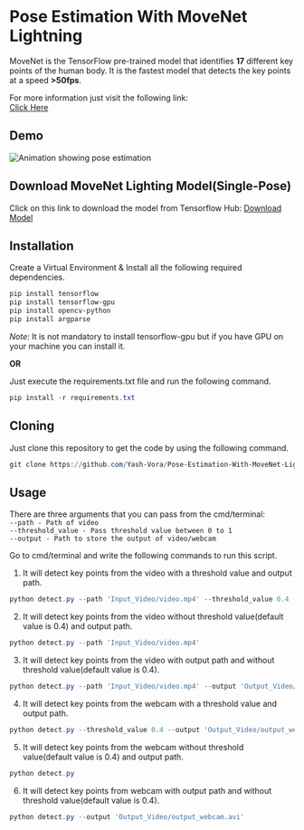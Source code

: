 # Pose Estimation With MoveNet Lightning

MoveNet is the TensorFlow pre-trained model that identifies **17** different key points of the human body. It is the fastest model that detects the key points at a speed **>50fps**. 

For more information just visit the following link:\
[Click Here](https://www.tensorflow.org/lite/examples/pose_estimation/overview)

## Demo
![Animation showing pose estimation](https://storage.googleapis.com/download.tensorflow.org/example_images/movenet_demo.gif)

## Download MoveNet Lighting Model(Single-Pose)
Click on this link to download the model from Tensorflow Hub:
[Download Model](https://tfhub.dev/google/lite-model/movenet/singlepose/lightning/3)

## Installation
Create a Virtual Environment & Install all the following required dependencies.

```powershell
pip install tensorflow
pip install tensorflow-gpu
pip install opencv-python
pip install argparse
```
_Note:_ It is not mandatory to install tensorflow-gpu but if you have GPU on your machine you can install it.

**OR**

Just execute the requirements.txt file and run the following command.

```powershell
pip install -r requirements.txt
```

## Cloning
Just clone this repository to get the code by using the following command.

```powershell
git clone https://github.com/Yash-Vora/Pose-Estimation-With-MoveNet-Lightining.git
```

## Usage
There are three arguments that you can pass from the cmd/terminal:\
`--path - Path of video`\
`--threshold_value - Pass threshold value between 0 to 1`\
`--output - Path to store the output of video/webcam`

Go to cmd/terminal and write the following commands to run this script.

1. It will detect key points from the video with a threshold value and output path.
```powershell
python detect.py --path 'Input_Video/video.mp4' --threshold_value 0.4 --output 'Output_Video/output_video.avi'
```

2. It will detect key points from the video without threshold value(default value is 0.4) and output path.
```powershell
python detect.py --path 'Input_Video/video.mp4'
```

3. It will detect key points from the video with output path and without threshold value(default value is 0.4).
```powershell
python detect.py --path 'Input_Video/video.mp4' --output 'Output_Video/output_video.avi'
```

4. It will detect key points from the webcam with a threshold value and output path.
```powershell
python detect.py --threshold_value 0.4 --output 'Output_Video/output_webcam.avi'
```

5. It will detect key points from the webcam without threshold value(default value is 0.4) and output path.
```powershell
python detect.py
```

6. It will detect key points from webcam with output path and without threshold value(default value is 0.4).
```powershell
python detect.py --output 'Output_Video/output_webcam.avi'
```